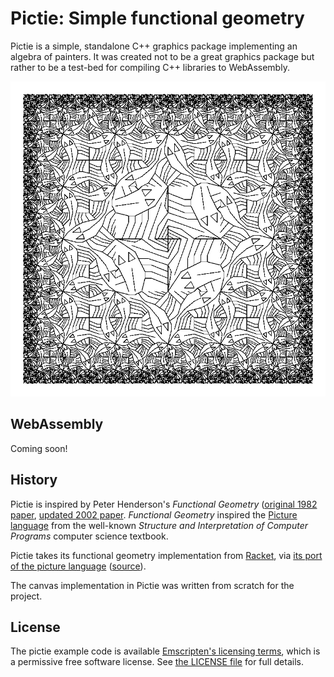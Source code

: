 # Pictie: Simple functional geometry

Pictie is a simple, standalone C++ graphics package implementing an
algebra of painters.  It was created not to be a great graphics package
but rather to be a test-bed for compiling C++ libraries to WebAssembly.

![Square Limit](https://raw.githubusercontent.com/wingo/pictie/master/tests/test-escher.png)

## WebAssembly

Coming soon!

## History

Pictie is inspired by Peter Henderson's *Functional Geometry* ([original
1982 paper](http://pmh-systems.co.uk/phAcademic/papers/funcgeo.pdf),
[updated 2002 paper](https://eprints.soton.ac.uk/257577/1/funcgeo2.pdf).
*Functional Geometry* inspired the [Picture
language](https://sarabander.github.io/sicp/html/2_002e2.xhtml#g_t2_002e2_002e4)
from the well-known *Structure and Interpretation of Computer Programs*
computer science textbook.

Pictie takes its functional geometry implementation from
[Racket](https://racket-lang.org/), via [its port of the picture
language](https://docs.racket-lang.org/sicp-manual/SICP_Picture_Language.html)
([source](https://github.com/sicp-lang/sicp/blob/master/sicp-pict/main.rkt)).

The canvas implementation in Pictie was written from scratch for the project.

## License

The pictie example code is available
[Emscripten's licensing
terms](https://emscripten.org/docs/introducing_emscripten/emscripten_license.html),
which is a permissive free software license.  See [the LICENSE
file](https://github.com/wingo/pictie/blob/master/LICENSE) for full details.
